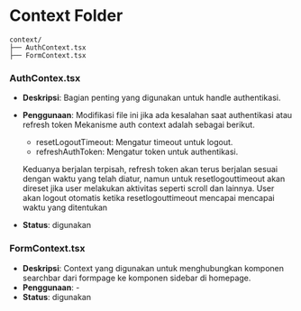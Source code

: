 # Context Folder
```plaintext
context/
├── AuthContext.tsx
├── FormContext.tsx
```

### AuthContex.tsx
- **Deskripsi**: Bagian penting yang digunakan untuk handle authentikasi.
- **Penggunaan**: Modifikasi file ini jika ada kesalahan saat authentikasi atau refresh token
Mekanisme auth context adalah sebagai berikut. 
    - resetLogoutTimeout: Mengatur timeout untuk logout.
    - refreshAuthToken: Mengatur token untuk authentikasi.
    
    Keduanya berjalan terpisah, refresh token akan terus berjalan sesuai dengan waktu yang telah diatur, namun untuk resetlogouttimeout akan direset jika user melakukan aktivitas seperti scroll dan lainnya. User akan logout otomatis ketika resetlogouttimeout mencapai mencapai waktu yang ditentukan 
- **Status**: digunakan

### FormContext.tsx
- **Deskripsi**: Context yang digunakan untuk menghubungkan komponen searchbar dari formpage ke komponen sidebar di homepage.
- **Penggunaan**: -
- **Status**: digunakan
